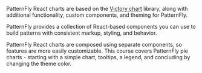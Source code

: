 PatternFly React charts are based on the [Victory chart](https://formidable.com/open-source/victory/docs/victory-chart/) library, along with additional functionality, custom components, and theming for PatternFly.

PatternFly provides a collection of React-based components you can use to build patterns with consistent markup, styling, and behavior.

PatternFly React charts are composed using separate components, so features are more easily customizable. This course covers PatternFly pie charts - starting with a simple chart, tooltips, a legend, and concluding by changing the theme color.